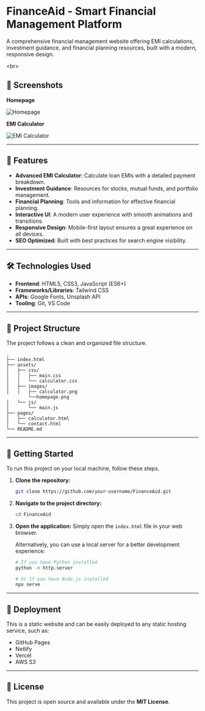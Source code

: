 # FinanceAid - Smart Financial Management Platform

A comprehensive financial management website offering EMI calculations, investment guidance, and financial planning resources, built with a modern, responsive design.

\<br\>

## 📸 Screenshots

<!-- Tip: Replace these external images with real captures from your app when ready:
  assets/readme/homepage.png and assets/readme/calculator.png -->

**Homepage**

![Homepage](https://images.unsplash.com/photo-1567427017947-545c5f8d16ad?q=80&w=1200&auto=format&fit=crop)

**EMI Calculator**

![EMI Calculator](https://picsum.photos/seed/emicalc/1200/700)


-----

## 🚀 Features

  - **Advanced EMI Calculator**: Calculate loan EMIs with a detailed payment breakdown.
  - **Investment Guidance**: Resources for stocks, mutual funds, and portfolio management.
  - **Financial Planning**: Tools and information for effective financial planning.
  - **Interactive UI**: A modern user experience with smooth animations and transitions.
  - **Responsive Design**: Mobile-first layout ensures a great experience on all devices.
  - **SEO Optimized**: Built with best practices for search engine visibility.

-----

## 🛠️ Technologies Used

  - **Frontend**: HTML5, CSS3, JavaScript (ES6+)
  - **Frameworks/Libraries**: Tailwind CSS
  - **APIs**: Google Fonts, Unsplash API
  - **Tooling**: Git, VS Code

-----

## 📁 Project Structure

The project follows a clean and organized file structure.

```
.
├── index.html
├── assets/
│   ├── css/
│   │   ├── main.css
│   │   └── calculator.css
│   ├── images/
│   │   ├── calculator.png
        └──homepage.png
│   └── js/
│       └── main.js
├── pages/
│   ├── calculator.html
│   └── contact.html
└── README.md
```

-----

## 🎯 Getting Started

To run this project on your local machine, follow these steps.

1.  **Clone the repository:**

    ```bash
    git clone https://github.com/your-username/FinanceAid.git
    ```

2.  **Navigate to the project directory:**

    ```bash
    cd FinanceAid
    ```

3.  **Open the application:**
    Simply open the `index.html` file in your web browser.

    Alternatively, you can use a local server for a better development experience:

    ```bash
    # If you have Python installed
    python -m http.server

    # Or if you have Node.js installed
    npx serve
    ```

-----

## 🚀 Deployment

This is a static website and can be easily deployed to any static hosting service, such as:

  - GitHub Pages
  - Netlify
  - Vercel
  - AWS S3

-----

## 📄 License

This project is open source and available under the **MIT License**.